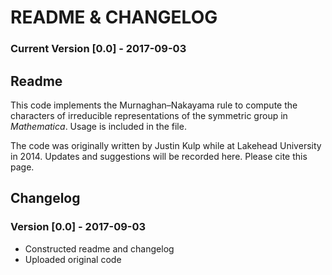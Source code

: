 # README & CHANGELOG

### Current Version [0.0] - 2017-09-03

## Readme
This code implements the Murnaghan–Nakayama rule to compute the characters of irreducible representations of the symmetric group in _Mathematica_. Usage is included in the file.

The code was originally written by Justin Kulp while at Lakehead University in 2014. Updates and suggestions will be recorded here. Please cite this page.

## Changelog
### Version [0.0] - 2017-09-03
- Constructed readme and changelog
- Uploaded original code
